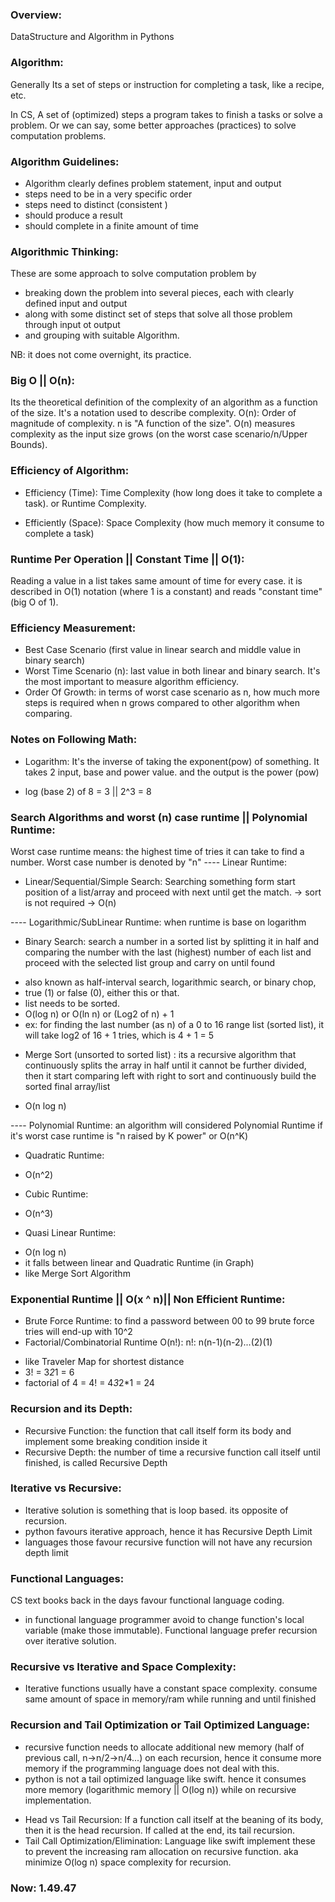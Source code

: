 ### Overview:
DataStructure and Algorithm in Pythons

### Algorithm:
Generally Its a set of steps or instruction for completing a task, like a recipe, etc. 

In CS, A set of (optimized) steps a program takes to finish a tasks or solve a problem. Or we can say, some better approaches (practices) to solve computation problems.

### Algorithm Guidelines:
* Algorithm clearly defines problem statement, input and output
* steps need to be in a very specific order
* steps need to distinct (consistent )
* should produce a result
* should complete in a finite amount of time

### Algorithmic Thinking:
These are some approach to solve computation problem by 
- breaking down the problem into several pieces, each with clearly defined input and output 
- along with some distinct set of steps that solve all those problem through input ot output
- and grouping with suitable Algorithm.

NB: it does not come overnight, its practice.

### Big O || O(n):
Its the theoretical definition of the complexity of an algorithm as a function of the size. It's a notation used to describe complexity.
O(n): Order of magnitude of complexity. n is "A function of the size". O(n) measures complexity as the input size grows (on the worst case scenario/n/Upper Bounds).

### Efficiency of Algorithm:
- Efficiency (Time): Time Complexity (how long does it take to complete a task). or Runtime Complexity.

- Efficiently (Space): Space Complexity (how much memory it consume to complete a task)

### Runtime Per Operation || Constant Time || O(1):
Reading a value in a list takes same amount of time for every case. it is described in O(1) notation (where 1 is a constant) and reads "constant time" (big O of 1).

### Efficiency Measurement:
- Best Case Scenario (first value in linear search and middle value in binary search)
- Worst Time Scenario (n): last value in both linear and binary search. It's the most important to measure algorithm efficiency.
- Order Of Growth: in terms of worst case scenario as n, how much more steps is required when n grows compared to other algorithm when comparing.
### Notes on Following Math:
* Logarithm: It's the inverse of taking the exponent(pow) of something. It takes 2 input, base and power value. and the output is the power (pow)
 - log (base 2) of 8 = 3 || 2^3 = 8

### Search Algorithms and worst (n) case runtime || Polynomial Runtime:
Worst case runtime means: the highest time of tries it can take to find a number. Worst case number is denoted by "n"
---- Linear Runtime:
* Linear/Sequential/Simple Search: Searching something form start position of a list/array and proceed with next until get the match.
 -> sort is not required
 -> O(n)

 ---- Logarithmic/SubLinear Runtime: when runtime is base on logarithm

* Binary Search: search a number in a sorted list by splitting it in half and comparing the number with the last (highest) number of each list and proceed with the selected list group and carry on until found
 - also known as half-interval search, logarithmic search, or binary chop,
 - true (1) or false (0), either this or that. 
 - list needs to be sorted.
 - O(log n) or O(ln n) or (Log2 of n) + 1
 - ex: for finding the last number (as n) of a 0 to 16 range list (sorted list), it will take log2 of 16 + 1 tries, which is 4 + 1 = 5

* Merge Sort (unsorted to sorted list) : its a recursive algorithm that continuously splits the array in half until it cannot be further divided, then it start comparing left with right to sort and continuously build the sorted final array/list 
 - O(n log n)

---- Polynomial Runtime: an algorithm will considered Polynomial Runtime if it's worst case runtime is "n raised by K power" or O(n^K)
* Quadratic Runtime:
 - O(n^2)
* Cubic Runtime:
 - O(n^3)
* Quasi Linear Runtime:
 - O(n log n)
 - it falls between linear and Quadratic Runtime (in Graph)
 - like Merge Sort Algorithm

 ### Exponential Runtime || O(x ^ n)|| Non Efficient Runtime:
 * Brute Force Runtime: to find a password between 00 to 99 brute force tries will end-up with 10^2
 * Factorial/Combinatorial Runtime O(n!): n!: n(n-1)(n-2)...(2)(1)
  - like Traveler Map for shortest distance
  - 3! = 3*2*1 = 6
  - factorial of 4 = 4! = 4*3*2*1 = 24
### Recursion and its Depth:
* Recursive Function: the function that call itself form its body and implement some breaking condition inside it
* Recursive Depth: the number of time a recursive function call itself until finished, is called Recursive Depth
### Iterative vs Recursive:
* Iterative solution is something that is loop based. its opposite of recursion.
* python favours iterative approach, hence it has Recursive Depth Limit
* languages those favour recursive function will not have any recursion depth limit

### Functional Languages:
CS text books back in the days favour functional language coding.
- in functional language programmer avoid to change function's local variable (make those immutable). Functional language prefer recursion over iterative solution.

### Recursive vs Iterative and Space Complexity:
- Iterative functions usually have a constant space complexity. consume same amount of space in memory/ram while running and until finished

### Recursion and Tail Optimization or Tail Optimized Language:
- recursive function needs to allocate additional new memory (half of previous call, n->n/2->n/4...) on each recursion, hence it consume more memory if the programming language does not deal with this. 
- python is not a tail optimized language like swift. hence it consumes more memory (logarithmic memory || O(log n)) while on recursive implementation.
* Head vs Tail Recursion: If a function call itself at the beaning of its body, then it is the head recursion. If called at the end, its tail recursion.
* Tail Call Optimization/Elimination: Language like swift implement these to prevent the increasing ram allocation on recursive function. aka minimize O(log n) space complexity for recursion.
### Now: 1.49.47